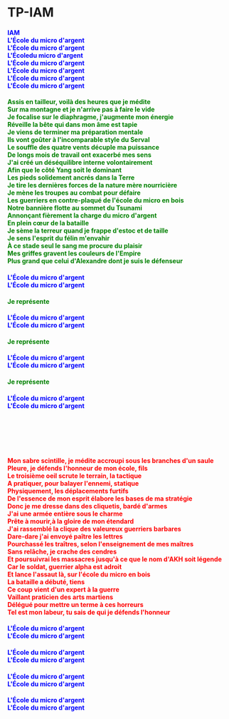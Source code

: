 # TP-IAM    
<h4 style="color:blue;">IAM<br />
L'École du micro d'argent<br />
L'École du micro d'argent<br />
L'Écoledu micro d'argent<br />
L'École du micro d'argent<br />
L'École du micro d'argent<br />
L'École du micro d'argent<br />
L'École du micro d'argent</h4>
<h4 style="color:green;">
Assis en tailleur, voilà des heures que je médite<br>
Sur ma montagne et je n'arrive pas à faire le vide<br>
Je focalise sur le diaphragme, j'augmente mon énergie<br>
Réveille la bête qui dans mon âme est tapie<br>
Je viens de terminer ma préparation mentale<br>
Ils vont goûter à l'incomparable style du Serval<br>
Le souffle des quatre vents décuple ma puissance<br>
De longs mois de travail ont exacerbé mes sens<br>
J'ai créé un déséquilibre interne volontairement<br>
Afin que le côté Yang soit le dominant<br>
Les pieds solidement ancrés dans la Terre<br>
Je tire les dernières forces de la nature mère nourricière<br>
Je mène les troupes au combat pour défaire<br>
Les guerriers en contre-plaqué de l'école du micro en bois<br>
Notre bannière flotte au sommet du Tsunami<br>
Annonçant fièrement la charge du micro d'argent<br>
En plein cœur de la bataille<br>
Je sème la terreur quand je frappe d'estoc et de taille<br>
Je sens l'esprit du félin m'envahir<br>
À ce stade seul le sang me procure du plaisir<br>
Mes griffes gravent les couleurs de l'Empire<br>
Plus grand que celui d'Alexandre dont je suis le défenseur
</h4>
<h4 style="color:blue;">L'École du micro d'argent<br />
L'École du micro d'argent</h4>
<h4 style="color:green;">
Je représente<br>
</h4>
<h4 style="color:blue;">L'École du micro d'argent<br />
L'École du micro d'argent<br /></h4>
<h4 style="color:green;">
Je représente<br>
</h4>
<h4 style="color:blue;">L'École du micro d'argent<br />
L'École du micro d'argent<br /></h4>
<h4 style="color:green;">
Je représente<br>
</h4>
<h4 style="color:blue;">L'École du micro d'argent<br />
L'École du micro d'argent<br /></h4>
<br />
<br />
<br />
<br />
<h4 style="color:red;">
Mon sabre scintille, je médite accroupi sous les branches d'un saule<br>
Pleure, je défends l'honneur de mon école, fils<br>
Le troisième oeil scrute le terrain, la tactique<br>
A pratiquer, pour balayer l'ennemi, statique<br>
Physiquement, les déplacements furtifs<br>
De l'essence de mon esprit élabore les bases de ma stratégie<br>
Donc je me dresse dans des cliquetis, bardé d'armes<br>
J'ai une armée entière sous le charme<br>
Prête à mourir,à la gloire de mon étendard<br>
J'ai rassemblé la clique des valeureux guerriers barbares<br>
Dare-dare j'ai envoyé paître les lettres<br>
Pourchassé les traîtres, selon l'enseignement de mes maîtres<br>
Sans relâche, je crache des cendres<br>
Et poursuivrai les massacres jusqu'à ce que le nom d'AKH soit légende<br>
Car le soldat, guerrier alpha est adroit<br>
Et lance l'assaut là, sur l'école du micro en bois<br>
La bataille a débuté, tiens<br>
Ce coup vient d'un expert à la guerre<br>
Vaillant praticien des arts martiens<br>
Délégué pour mettre un terme à ces horreurs<br>
Tel est mon labeur, tu sais de qui je défends l'honneur<br>
</h4>
<h4 style="color:blue;">L'École du micro d'argent<br />
L'École du micro d'argent<br /></h4>
<h4 style="color:blue;">L'École du micro d'argent<br />
L'École du micro d'argent<br /></h4>
<h4 style="color:blue;">L'École du micro d'argent<br />
L'École du micro d'argent<br /></h4>
<h4 style="color:blue;">L'École du micro d'argent<br />
L'École du micro d'argent<br /></h4>

</COLOR>

